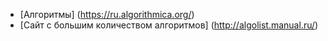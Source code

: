 - [Алгоритмы] (https://ru.algorithmica.org/)
- [Сайт с большим количеством алгоритмов] (http://algolist.manual.ru/)
